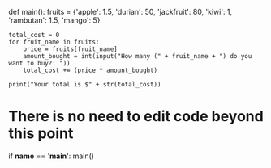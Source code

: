 <!-- Problem Statement
There's a small fruit shop nearby your house that you like to buy from. Since you buy several fruit at a time, you want to keep track of how much the fruit will cost before you go. Luckily you wrote down what fruits were available and how much one of each fruit costs.

Write a program that loops through a dictionary of fruits, prompting the user to see how many of each fruit they want to buy, and then prints out the total combined cost of all of the fruits.

Here is an example run of the program (user input is in bold italics):

How many (apple) do you want?: 2

How many (durian) do you want?: 0

How many (jackfruit) do you want?: 1

How many (kiwi) do you want?: 0

How many (rambutan) do you want?: 1

How many (mango) do you want?: 3

Your total is $99.5 -->


def main():
    fruits = {'apple': 1.5, 'durian': 50, 'jackfruit': 80, 'kiwi': 1, 'rambutan': 1.5, 'mango': 5}
    
    total_cost = 0
    for fruit_name in fruits:
        price = fruits[fruit_name]
        amount_bought = int(input("How many (" + fruit_name + ") do you want to buy?: "))
        total_cost += (price * amount_bought)
    
    print("Your total is $" + str(total_cost))


# There is no need to edit code beyond this point

if __name__ == '__main__':
    main()  